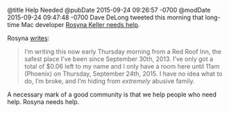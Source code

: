 @title Help Needed
@pubDate 2015-09-24 09:26:57 -0700
@modDate 2015-09-24 09:47:48 -0700
Dave DeLong tweeted this morning that long-time Mac developer <a href="https://twitter.com/davedelong/status/647051405337866240">Rosyna Keller needs help</a>.

Rosyna <a href="https://medium.com/@rosyna/the-horrors-of-extended-stay-debilitating-depression-and-a-plea-for-help-c450425fb9ec">writes</a>:

>I’m writing this now early Thursday morning from a Red Roof Inn, the safest place I’ve been since September 30th, 2013. I’ve only got a total of $0.06 left to my name and I only have a room here until 11am (Phoenix) on Thursday, September 24th, 2015. I have no idea what to do, I’m broke, and I’m hiding from <em>extremely</em> abusive family.

A necessary mark of a good community is that we help people who need help. Rosyna needs help.

